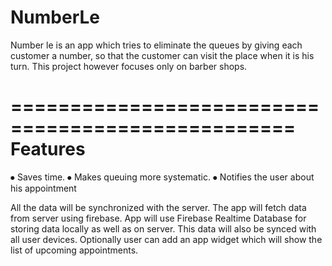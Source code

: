 # NumberLe

Number le is an app which tries to eliminate the queues by giving each customer a number,
so that the customer can visit the place when it is his turn. 
This project however focuses only on barber shops.

==================================================
Features
==================================================
⦁	Saves time.
⦁	Makes queuing more systematic.
⦁	Notifies the user about his appointment


All the data will be synchronized with the server. The app will fetch data from server using firebase.
App will use Firebase Realtime Database for storing data locally as well as on server. 
This data will also be synced with all user devices. 
Optionally user can add an app widget which will show the list of upcoming appointments.
